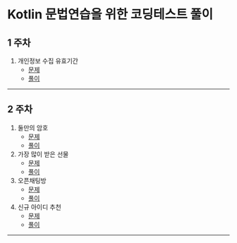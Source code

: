 # Kotlin 문법연습을 위한 코딩테스트 풀이

## 1 주차
1. 개인정보 수집 유효기간
    * [문제](https://school.programmers.co.kr/learn/courses/30/lessons/150370)
    * [풀이](https://github.com/hae-gun/kotlin-algorithm/blob/master/src/jvmMain/kotlin/Solution_150370_programmers.kt)
---
## 2 주차
1. 둘만의 암호
   * [문제](https://school.programmers.co.kr/learn/courses/30/lessons/155652)
   * [풀이](https://github.com/hae-gun/kotlin-algorithm/blob/master/src/jvmMain/kotlin/week2/Solution_155652_programmers.kt)
3. 가장 많이 받은 선물
   * [문제](https://school.programmers.co.kr/learn/courses/30/lessons/258712)
   * [풀이](https://github.com/hae-gun/kotlin-algorithm/blob/master/src/jvmMain/kotlin/week2/Solution_258712_programmers.kt)
4. 오픈채팅방
   * [문제](https://school.programmers.co.kr/learn/courses/30/lessons/42888)
   * [풀이](https://github.com/hae-gun/kotlin-algorithm/blob/master/src/jvmMain/kotlin/week2/Solution_42888_programmers.kt)
5. 신규 아이디 추천
   * [문제](https://school.programmers.co.kr/learn/courses/30/lessons/72410)
   * [풀이](https://github.com/hae-gun/kotlin-algorithm/blob/master/src/jvmMain/kotlin/week2/Solution_72410_programmers.kt)
---
